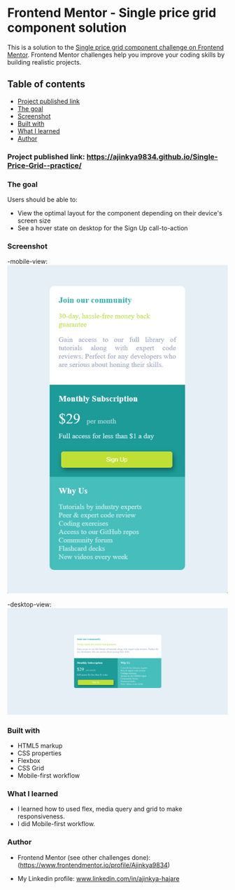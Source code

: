 # Frontend Mentor - Single price grid component solution

This is a solution to the [Single price grid component challenge on Frontend Mentor](https://www.frontendmentor.io/challenges/single-price-grid-component-5ce41129d0ff452fec5abbbc). Frontend Mentor challenges help you improve your coding skills by building realistic projects. 

## Table of contents

  - [Project published link](#the-Project-published-link)
  - [The goal](#the-goal)
  - [Screenshot](#screenshot)
  - [Built with](#built-with)
  - [What I learned](#what-i-learned)
  - [Author](#author)

### Project published link: https://ajinkya9834.github.io/Single-Price-Grid--practice/

### The goal

Users should be able to:

- View the optimal layout for the component depending on their device's screen size
- See a hover state on desktop for the Sign Up call-to-action

### Screenshot

-mobile-view:
![](./view-images/mobile-view.png)

-desktop-view:
![](./view-images/desktop-view.png)



### Built with

- HTML5 markup
- CSS properties
- Flexbox
- CSS Grid
- Mobile-first workflow

### What I learned

- I learned how to used flex, media query and grid to make responsiveness.
- I did Mobile-first workflow.


### Author

- Frontend Mentor (see other challenges done): (https://www.frontendmentor.io/profile/Ajinkya9834)

- My Linkedin profile: www.linkedin.com/in/ajinkya-hajare


